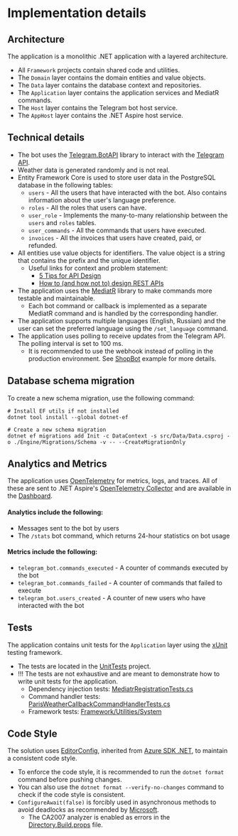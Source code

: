# Implementation details

## Architecture
The application is a monolithic .NET application with a layered architecture.
- All `Framework` projects contain shared code and utilities.
- The `Domain` layer contains the domain entities and value objects.
- The `Data` layer contains the database context and repositories.
- The `Application` layer contains the application services and MediatR commands.
- The `Host` layer contains the Telegram bot host service.
- The `AppHost` layer contains the .NET Aspire host service.

## Technical details
- The bot uses the [Telegram.BotAPI](https://github.com/Eptagone/Telegram.BotAPI) library to interact with the [Telegram API](https://core.telegram.org/bots/api).
- Weather data is generated randomly and is not real.
- Entity Framework Core is used to store user data in the PostgreSQL database in the following tables:
    - `users` - All the users that have interacted with the bot. Also contains information about the user's language preference.
    - `roles` - All the roles that users can have.
    - `user_role` - Implements the many-to-many relationship between the `users` and `roles` tables.
    - `user_commands` - All the commands that users have executed.
    - `invoices` - All the invoices that users have created, paid, or refunded.
- All entities use value objects for identifiers. The value object is a string that contains the prefix and the unique identifier.
    - Useful links for context and problem statement:
        - [5 Tips for API Design](https://codeopinion.com/want-to-build-a-good-api-here-are-5-tips-for-api-design/)
        - [How to (and how not to) design REST APIs](https://github.com/stickfigure/blog/wiki/How-to-(and-how-not-to)-design-REST-APIs?ref=vladimir-ivanov-dev-blog#rule-6-do-use-strings-for-all-identifiers)
- The application uses the [MediatR](https://github.com/jbogard/MediatR) library to make commands more testable and maintainable.
    - Each bot command or callback is implemented as a separate MediatR command and is handled by the corresponding handler.
- The application supports multiple languages (English, Russian) and the user can set the preferred language using the `/set_language` command.
- The application uses polling to receive updates from the Telegram API. The polling interval is set to 100 ms.
    - It is recommended to use the webhook instead of polling in the production environment. See [ShopBot](https://github.com/Eptagone/ShopBot) example for more details.

## Database schema migration

To create a new schema migration, use the following command:
```shell
# Install EF utils if not installed
dotnet tool install --global dotnet-ef

# Create a new schema migration
dotnet ef migrations add Init -c DataContext -s src/Data/Data.csproj -o ./Engine/Migrations/Schema -v -- --CreateMigrationOnly
```

## Analytics and Metrics
The application uses [OpenTelemetry](https://opentelemetry.io) for metrics, logs, and traces.
All of these are sent to .NET Aspire's [OpenTelemetry Collector](https://learn.microsoft.com/en-us/dotnet/aspire/fundamentals/telemetry)
and are available in the [Dashboard](https://learn.microsoft.com/en-us/dotnet/aspire/fundamentals/dashboard/overview?tabs=bash).

#### Analytics include the following:
- Messages sent to the bot by users
- The `/stats` bot command, which returns 24-hour statistics on bot usage

#### Metrics include the following:
- `telegram_bot.commands_executed` - A counter of commands executed by the bot
- `telegram_bot.commands_failed` - A counter of commands that failed to execute
- `telegram_bot.users_created` - A counter of new users who have interacted with the bot

## Tests
The application contains unit tests for the `Application` layer using the [xUnit](https://xunit.net) testing framework.
- The tests are located in the [UnitTests](../tests/UnitTests) project.
- !!! The tests are not exhaustive and are meant to demonstrate how to write unit tests for the application.
  - Dependency injection tests: [MediatrRegistrationTests.cs](../tests/UnitTests/Dependencies/MediatrRegistrationTests.cs)
  - Command handler tests: [ParisWeatherCallbackCommandHandlerTests.cs](../tests/UnitTests/Features/Weather/ParisWeatherCallbackCommandHandlerTests.cs)
  - Framework tests: [Framework/Utilities/System](../tests/UnitTests/Framework/Utilities/System/)

## Code Style
The solution uses [EditorConfig](.editorconfig), inherited from [Azure SDK .NET](https://github.com/Azure/azure-sdk-for-net/blob/main/.editorconfig), to maintain a consistent code style.

- To enforce the code style, it is recommended to run the `dotnet format` command before pushing changes.
- You can also use the `dotnet format --verify-no-changes` command to check if the code style is consistent.
- `ConfigureAwait(false)` is forcibly used in asynchronous methods to avoid deadlocks as recommended by [Microsoft](https://learn.microsoft.com/en-us/dotnet/fundamentals/code-analysis/quality-rules/ca2007).
    - The CA2007 analyzer is enabled as errors in the [Directory.Build.props](Directory.Build.props) file.
